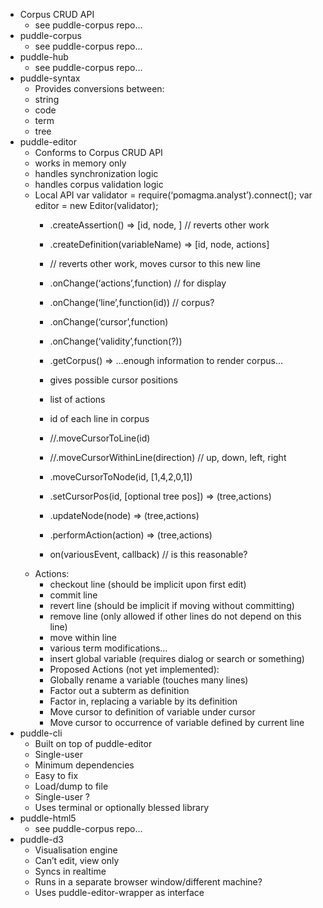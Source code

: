 

- Corpus CRUD API
    - see puddle-corpus repo...
- puddle-corpus
    - see puddle-corpus repo...
- puddle-hub
    - see puddle-corpus repo...
- puddle-syntax
    - Provides conversions between:
    - string
    - code
    - term
    - tree
- puddle-editor
    - Conforms to Corpus CRUD API
    - works in memory only
    - handles synchronization logic
    - handles corpus validation logic
    - Local API
    	var validator = require(‘pomagma.analyst’).connect();
        var editor = new Editor(validator);
        - .createAssertion() => [id, node, ] // reverts other work
        - .createDefinition(variableName) => [id, node, actions]
        - // reverts other work, moves cursor to this new line
        
        - .onChange(‘actions’,function) // for display
        - .onChange(‘line’,function(id)) // corpus?
        - .onChange(‘cursor’,function)
        - .onChange(‘validity’,function(?))
        
        - .getCorpus() => ...enough information to render corpus...
        - gives possible cursor positions
        - list of actions
        - id of each line in corpus
        - //.moveCursorToLine(id)
        - //.moveCursorWithinLine(direction) // up, down, left, right
        - .moveCursorToNode(id, [1,4,2,0,1])
        - .setCursorPos(id, [optional tree pos]) => (tree,actions)
        - .updateNode(node) => (tree,actions)
        - .performAction(action) => (tree,actions)
        - on(variousEvent, callback) // is this reasonable?
    - Actions:
        - checkout line (should be implicit upon first edit)
        - commit line
        - revert line (should be implicit if moving without committing)
        - remove line (only allowed if other lines do not depend on this line)
        - move within line
        - various term modifications…
        - insert global variable (requires dialog or search or something)
        - Proposed Actions (not yet implemented):
        - Globally rename a variable (touches many lines)
        - Factor out a subterm as definition
        - Factor in, replacing a variable by its definition
        - Move cursor to definition of variable under cursor
        - Move cursor to occurrence of variable defined by current line
- puddle-cli
    - Built on top of puddle-editor
    - Single-user
    - Minimum dependencies
    - Easy to fix
    - Load/dump to file
    - Single-user ?
    - Uses terminal or optionally blessed library
- puddle-html5
    - see puddle-corpus repo...    
- puddle-d3
    - Visualisation engine
    - Can’t edit, view only
    - Syncs in realtime
    - Runs in a separate browser window/different machine?
    - Uses puddle-editor-wrapper as interface
